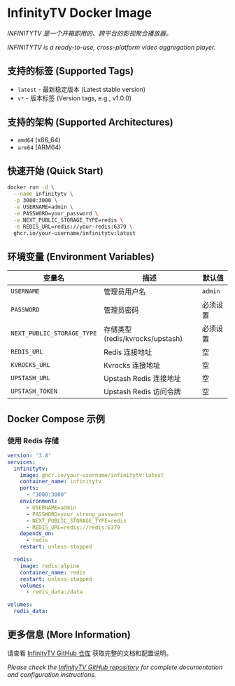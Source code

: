 # InfinityTV Docker Image

_INFINITYTV 是一个开箱即用的、跨平台的影视聚合播放器。_

_INFINITYTV is a ready-to-use, cross-platform video aggregation player._

## 支持的标签 (Supported Tags)

- `latest` - 最新稳定版本 (Latest stable version)
- `v*` - 版本标签 (Version tags, e.g., v1.0.0)

## 支持的架构 (Supported Architectures)

- `amd64` (x86_64)
- `arm64` (ARM64)

## 快速开始 (Quick Start)

```bash
docker run -d \
  --name infinitytv \
  -p 3000:3000 \
  -e USERNAME=admin \
  -e PASSWORD=your_password \
  -e NEXT_PUBLIC_STORAGE_TYPE=redis \
  -e REDIS_URL=redis://your-redis:6379 \
  ghcr.io/your-username/infinitytv:latest
```

## 环境变量 (Environment Variables)

| 变量名 | 描述 | 默认值 |
|--------|------|--------|
| `USERNAME` | 管理员用户名 | `admin` |
| `PASSWORD` | 管理员密码 | 必须设置 |
| `NEXT_PUBLIC_STORAGE_TYPE` | 存储类型 (redis/kvrocks/upstash) | 必须设置 |
| `REDIS_URL` | Redis 连接地址 | 空 |
| `KVROCKS_URL` | Kvrocks 连接地址 | 空 |
| `UPSTASH_URL` | Upstash Redis 连接地址 | 空 |
| `UPSTASH_TOKEN` | Upstash Redis 访问令牌 | 空 |

## Docker Compose 示例

### 使用 Redis 存储

```yaml
version: '3.8'
services:
  infinitytv:
    image: ghcr.io/your-username/infinitytv:latest
    container_name: infinitytv
    ports:
      - "3000:3000"
    environment:
      - USERNAME=admin
      - PASSWORD=your_strong_password
      - NEXT_PUBLIC_STORAGE_TYPE=redis
      - REDIS_URL=redis://redis:6379
    depends_on:
      - redis
    restart: unless-stopped

  redis:
    image: redis:alpine
    container_name: redis
    restart: unless-stopped
    volumes:
      - redis_data:/data

volumes:
  redis_data:
```

## 更多信息 (More Information)

请查看 [InfinityTV GitHub 仓库](https://github.com/your-username/InfinityTV) 获取完整的文档和配置说明。

_Please check the [InfinityTV GitHub repository](https://github.com/your-username/InfinityTV) for complete documentation and configuration instructions._
